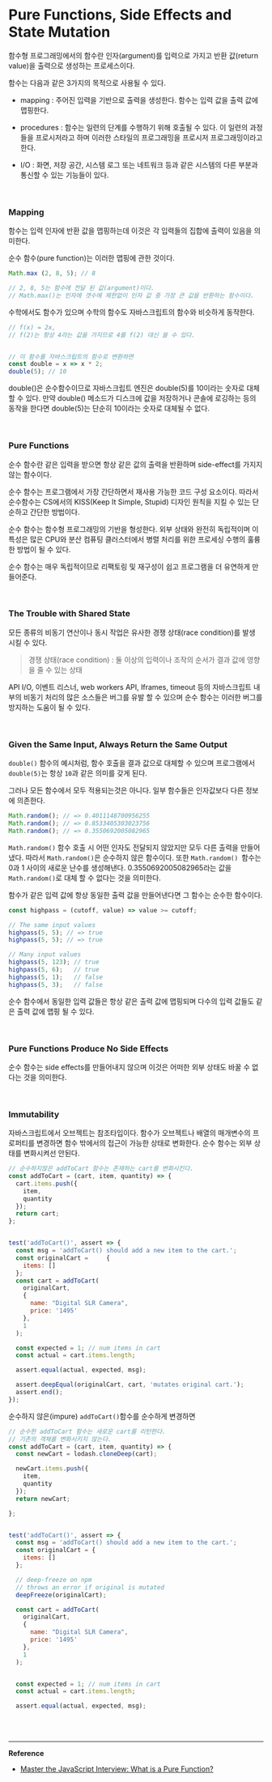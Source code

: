 # Pure Functions, Side Effects and State Mutation

함수형 프로그래밍에서의 함수란 인자(argument)를 입력으로 가지고 반환 값(return value)을 출력으로 생성하는 프로세스이다.

함수는 다음과 같은 3가지의 목적으로 사용될 수 있다.

- mapping :  주어진 입력을 기반으로 출력을 생성한다. 함수는 입력 값을 출력 값에 맵핑한다.

- procedures : 함수는 일련의 단계를 수행하기 위해 호출될 수 있다. 이 일련의 과정들을 프로시저라고 하며 이러한 스타일의 프로그래밍을 프로시저 프로그래밍이라고 한다.

- I/O : 화면, 저장 공간, 시스템 로그 또는 네트워크 등과 같은 시스템의 다른 부분과 통신할 수 있는 기능들이 있다.

<br>

### Mapping

함수는 입력 인자에 반환 값을 맵핑하는데 이것은 각 입력들의 집합에 출력이 있음을 의미한다.

순수 함수(pure function)는 이러한 맵핑에 관한 것이다.

```javascript
Math.max (2, 8, 5); // 8

// 2, 8, 5는 함수에 전달 된 값(argument)이다.
// Math.max()는 인자에 갯수에 제한없이 인자 값 중 가장 큰 값을 반환하는 함수이다.
```

수학에서도 함수가 있으며 수학의 함수도 자바스크립트의 함수와 비슷하게 동작한다.

```javascript
// f(x) = 2x, 
// f(2)는 항상 4라는 값을 가지므로 4를 f(2) 대신 쓸 수 있다.


// 이 함수를 자바스크립트의 함수로 변환하면
const double = x => x * 2;
double(5); // 10
```

double()은 순수함수이므로 자바스크립트 엔진은 double(5)를 10이라는 숫자로 대체 할 수 있다.
만약 double() 메소드가 디스크에 값을 저장하거나 콘솔에 로깅하는 등의 동작을 한다면 double(5)는 단순히 10이라는 숫자로 대체될 수 없다.

<br>

### Pure Functions

순수 함수란 같은 입력을 받으면 항상 같은 값의 출력을 반환하며 side-effect를 가지지 않는 함수이다.

순수 함수는 프로그램에서 가장 간단하면서 재사용 가능한 코드 구성 요소이다. 따라서 순수함수는 CS에서의 KISS(Keep It Simple, Stupid) 디자인 원칙을 지킬 수 있는 단순하고 간단한 방법이다.

순수 함수는 함수형 프로그래밍의 기반을 형성한다. 외부 상태와 완전히 독립적이며 이 특성은 많은 CPU와 분산 컴퓨팅 클러스터에서 병렬 처리를 위한 프로세싱 수행의 훌륭한 방법이 될 수 있다.

순수 함수는 매우 독립적이므로 리팩토링 및 재구성이 쉽고 프로그램을 더 유연하게 만들어준다.

<br>

### The Trouble with Shared State

모든 종류의 비동기 연산이나 동시 작업은 유사한 경쟁 상태(race condition)를 발생 시킬 수 있다. 

> 경쟁 상태(race condition) : 둘 이상의 입력이나 조작의 순서가 결과 값에 영향을 줄 수 있는 상태

API I/O, 이벤트 리스너, web workers API, Iframes, timeout 등의 자바스크립트 내부의 비동기 처리의 많은 소스들은 버그를 유발 할 수 있으며 순수 함수는 이러한 버그를 방지하는 도움이 될 수 있다.

<br>

### Given the Same Input, Always Return the Same Output

`double()` 함수의 예시처럼, 함수 호출을 결과 값으로 대체할 수 있으며 프로그램에서 `double(5)`는 항상 `10`과 같은 의미를 갖게 된다.

그러나 모든 함수에서 모두 적용되는것은 아니다. 일부 함수들은 인자값보다 다른 정보에 의존한다.

```javascript
Math.random(); // => 0.4011148700956255
Math.random(); // => 0.8533405303023756
Math.random(); // => 0.3550692005082965
```

`Math.random()` 함수 호출 시 어떤 인자도 전달되지 않았지만 모두 다른 출력을 만들어냈다. 따라서 `Math.random()`은 순수하지 않은 함수이다. 또한 `Math.random() `함수는 0과 1 사이의 새로운 난수를 생성해낸다. 0.3550692005082965라는 값을 `Math.random()`로 대체 할 수 없다는 것을 의미한다.

함수가 같은 입력 값에 항상 동일한 출력 값을 만들어낸다면 그 함수는 순수한 함수이다.

```javascript
const highpass = (cutoff, value) => value >= cutoff;

// The same input values
highpass(5, 5); // => true
highpass(5, 5); // => true

// Many input values
highpass(5, 123); // true
highpass(5, 6);   // true
highpass(5, 1);   // false
highpass(5, 3);   // false
```

순수 함수에서 동일한 입력 값들은 항상 같은 출력 값에 맵핑되며 다수의 입력 값들도 같은 출력 값에 맵핑 될 수 있다.

<br>

### Pure Functions Produce No Side Effects

순수 함수는 side effects를 만들어내지 않으며 이것은 어떠한 외부 상태도 바꿀 수 없다는 것을 의미한다.

<br>

### Immutability

자바스크립트에서 오브젝트는 참조타입이다. 함수가 오브젝트나 배열의 매개변수의 프로퍼티를 변경하면 함수 밖에서의 접근이 가능한 상태로 변화한다. 순수 함수는 외부 상태를 변화시켜선 안된다.

```javascript
// 순수하지않은 addToCart 함수는 존재하는 cart를 변화시킨다.
const addToCart = (cart, item, quantity) => {
  cart.items.push({
    item,
    quantity
  });
  return cart;
};


test('addToCart()', assert => {
  const msg = 'addToCart() should add a new item to the cart.';
  const originalCart =     {
    items: []
  };
  const cart = addToCart(
    originalCart,
    {
      name: "Digital SLR Camera",
      price: '1495'
    },
    1
  );

  const expected = 1; // num items in cart
  const actual = cart.items.length;

  assert.equal(actual, expected, msg);

  assert.deepEqual(originalCart, cart, 'mutates original cart.');
  assert.end();
});
```

순수하지 않은(impure) `addToCart()`함수를 순수하게 변경하면

```javascript
// 순수한 addToCart 함수는 새로운 cart를 리턴한다.
// 기존의 객체를 변화시키지 않는다.
const addToCart = (cart, item, quantity) => {
  const newCart = lodash.cloneDeep(cart);

  newCart.items.push({
    item,
    quantity
  });
  return newCart;

};


test('addToCart()', assert => {
  const msg = 'addToCart() should add a new item to the cart.';
  const originalCart = {
    items: []
  };

  // deep-freeze on npm
  // throws an error if original is mutated
  deepFreeze(originalCart);

  const cart = addToCart(
    originalCart,
    {
      name: "Digital SLR Camera",
      price: '1495'
    },
    1
  );


  const expected = 1; // num items in cart
  const actual = cart.items.length;

  assert.equal(actual, expected, msg);
```

<br>

<br>


------

**Reference**

- [Master the JavaScript Interview: What is a Pure Function?](https://medium.com/javascript-scene/master-the-javascript-interview-what-is-a-pure-function-d1c076bec976)

